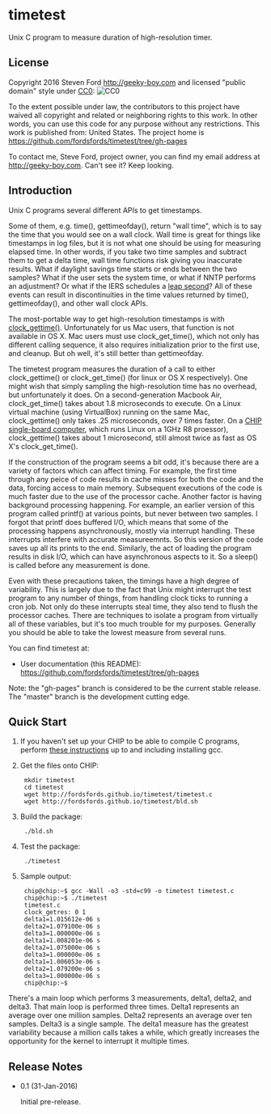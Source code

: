 # timetest
Unix C program to measure duration of high-resolution timer.

## License

Copyright 2016 Steven Ford http://geeky-boy.com and licensed
"public domain" style under
[CC0](http://creativecommons.org/publicdomain/zero/1.0/): 
![CC0](https://licensebuttons.net/p/zero/1.0/88x31.png "CC0")

To the extent possible under law, the contributors to this project have
waived all copyright and related or neighboring rights to this work.
In other words, you can use this code for any purpose without any
restrictions.  This work is published from: United States.  The project home
is https://github.com/fordsfords/timetest/tree/gh-pages

To contact me, Steve Ford, project owner, you can find my email address
at http://geeky-boy.com.  Can't see it?  Keep looking.

## Introduction

Unix C programs several different APIs to get timestamps.

Some of them, e.g. time(), gettimeofday(), return "wall time", which is to say the time that you would see on a wall clock.  Wall time is great for things like timestamps in log files, but it is not what one should be using for measuring elapsed time.  In other words, if you take two time samples and subtract them to get a delta time, wall time functions risk giving you inaccurate results.  What if daylight savings time starts or ends between the two samples?  What if the user sets the system time, or what if NNTP performs an adjustment?  Or what if the IERS schedules a [leap second](https://en.wikipedia.org/wiki/Leap_second)?  All of these events can result in discontinuities in the time values returned by time(), gettimeofday(), and other wall clock APIs.

The most-portable way to get high-resolution timestamps is with [clock_gettime()](http://linux.die.net/man/3/clock_gettime).  Unfortunately for us Mac users, that function is not available in OS X.  Mac users must use clock_get_time(), which not only has different calling sequence, it also requires initialization prior to the first use, and cleanup.  But oh well, it's still better than gettimeofday.

The timetest program measures the duration of a call to either clock_gettime() or clock_get_time() (for linux or OS X respectively).  One might wish that simply sampling the high-resolution time has no overhead, but unfortunately it does.  On a second-generation Macbook Air, clock_get_time() takes about 1.8 microseconds to execute.  On a Linux virtual machine (using VirtualBox) running on the same Mac, clock_gettime() only takes .25 microseconds, over 7 times faster.  On a [CHIP single-board computer](http://getchip.com/), which runs Linux on a 1GHz R8 proessor), clock_gettime() takes about 1 microsecond, still almost twice as fast as OS X's clock_get_time().

If the construction of the program seems a bit odd, it's because there are a variety of factors which can affect timing.  For example, the first time through any peice of code results in cache misses for both the code and the data, forcing access to main memory.  Subsequent executions of the code is much faster due to the use of the processor cache.  Another factor is having background processing happening.  For example, an earlier version of this program called printf() at various points, but never between two samples.  I forgot that printf does buffered I/O, which means that some of the processing happens asynchronously, mostly via interrupt handling.  These interrupts interfere with accurate measureemnts.  So this version of the code saves up all its prints to the end.  Similarly, the act of loading the program results in disk I/O, which can have asynchronous aspects to it.  So a sleep() is called before any measurement is done.

Even with these precautions taken, the timings have a high degree of variability.  This is largely due to the fact that Unix might interrupt the test program to any number of things, from handling clock ticks to running a cron job.  Not only do these interrupts steal time, they also tend to flush the processor caches.  There are techniques to isolate a program from virtually all of these variables, but it's too much trouble for my purposes.  Generally you should be able to take the lowest measure from several runs.

You can find timetest at:

* User documentation (this README): https://github.com/fordsfords/timetest/tree/gh-pages

Note: the "gh-pages" branch is considered to be the current stable release.  The "master" branch is the development cutting edge.

## Quick Start

1. If you haven't set up your CHIP to be able to compile C programs, perform [these instructions](http://wiki.geeky-boy.com/w/index.php?title=CHIP_do_once) up to and including installing gcc.

2. Get the files onto CHIP:

        mkdir timetest
        cd timetest
        wget http://fordsfords.github.io/timetest/timetest.c
        wget http://fordsfords.github.io/timetest/bld.sh

3. Build the package:

        ./bld.sh

4. Test the package:

        ./timetest

5. Sample output:

        chip@chip:~$ gcc -Wall -o3 -std=c99 -o timetest timetest.c
        chip@chip:~$ ./timetest
        timetest.c
        clock_getres: 0 1
        delta1=1.015612e-06 s
        delta2=1.079100e-06 s
        delta3=1.000000e-06 s
        delta1=1.008201e-06 s
        delta2=1.075000e-06 s
        delta3=1.000000e-06 s
        delta1=1.006053e-06 s
        delta2=1.079200e-06 s
        delta3=1.000000e-06 s
        chip@chip:~$

There's a main loop which performs 3 measurements, delta1, delta2, and delta3.  That main loop is performed three times.  Delta1 represents an average over one million samples.  Delta2 represents an average over ten samples.  Delta3 is a single sample.  The delta1 measure has the greatest variability because a million calls takes a while, which greatly increases the opportunity for the kernel to interrupt it multiple times.

## Release Notes

* 0.1 (31-Jan-2016)

    Initial pre-release.
